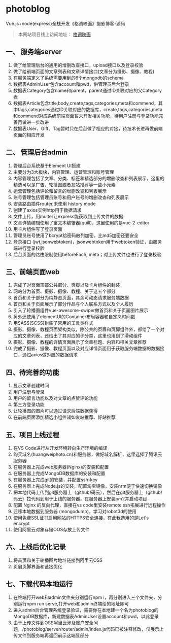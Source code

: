 # photoblog
Vue.js+node(express)全栈开发《格调映画》摄影博客-源码 
> 本网站项目线上访问地址： [格调映画](https://pblog.dignified.cn) 

## 一、 服务端server
1. 做了给管理后台的通用的增删改查接口，upload接口以及登录校验
1. 做了给前端页面的文章列表和文章详情接口(文章分为摄影、摄像、教程)
1. 在服务端定义了系统需要用到的6个mongodb的schema
1. 数据表AdminUser包含account和pwd，供管理员后台登录
1. 数据表Category包含name和parent，parent通过ID关联对应的父Category表
1. 数据表Article包含title,body,create,tags,categories,meta和commend，其中tags,categories通过ID关联对应的数据库，create,tags,categories,meta和commend对应系统前端页面暂未开发相关功能，待用户注册与登录功能完善再做进一步改进
1. 数据表User、Gift、Tag暂时只在后台做了相应的对接，待技术长进再做前端页面的相应开发


## 二、 管理后台admin
1. 管理后台系统基于Element UI搭建
1. 主要分为3大板块，内容管理、运营管理和账号管理
1. 内容管理包括了文章、分类、标签和精选部分的增删改查和列表展示，这里的精选可以是广告、轮播图或者友站推荐等一些小元素
1. 运营管理包括评论和留言的增删改查和列表展示
1. 账号管理包括管理员账号和用户账号的增删改查和列表展示
1. 安装路由插件router,未使用 history mode
1. 创建了axios实例http用于数据请求
1. 文件上传，用multer让express能获取到上传文件的数据
1. 文章详情编辑使用了富文本编辑器(quill)，这里使用的是vue-2-editor
1. 用卡片组件写了登录页面
1. 管理员账号使用了bcrypt给密码散列加密，比md5加密还要安全
1. 登录接口 (jwt,jsonwebtoken)，jsonwebtoken用于webtoken验证，由服务端进行登录校验
1. 后台页面的路由限制使用beforeEach, meta；对上传文件也进行了登录校验

## 三、前端页面web

1. 完成了对页面顶部公共部分、页脚以及卡片组件的封装
1. 网站分为首页、摄影、摄像、教程、关于这五个部分
1. 首页和关于部分为纯静态页面，其余可动态请求服务端数据
1. 首页和关于页面展示了部分作品与个人联系方式以及个人履历
1. 引入了轮播图组件vue-awesome-swiper做首页和关于页面图片展示
1. 另外还使用了elementUI的Container布局容器和⾃定义时间戳
1. 用SASS(SCSS)封装了常用的工具类样式
1. 摄影、摄像、教程页面架构类似，除公共的页眉和页脚组件外，都给了一个对应的文章列表，还给出了其对应的子分类，这里也用到了滑动组件
1. 摄影、摄像、教程的详情页面展示了文章标题、内容和相关文章推荐
1. 完成了摄影、摄像、教程页面以及对应详情页面用于获取服务端数据的数据接口，通过axios做对应的数据请求


## 四、待完善的功能

1. 显示文章创建时间
1. 用户注册与登录
1. 用户的留言功能以及对文章的点赞评论功能
1. 第三方登录功能
1. 让轮播图的图片可以通过请求后端数据获得
1. 在前端页面添加精选小组件诸如友站推荐、好站推荐


## 五、项目上线过程

1. 在VS Code进行从开发环境转向生产环境的编译
1. 购买域名(huangweiphoto.cn)和服务器，做好域名解析，这里选择了腾讯云服务器
1. 在服务器上完成web服务器(Nginx)的安装和配置
1. 在服务器上完成MongoDB数据库的安装和配置
1. 在服务器上完成git的安装，并配置ssh-key
1. 在服务器上完成Node.js的安装，配置淘宝镜像，安装nrm便于快速切换镜像
1. 把本地代码上传到git服务器上（github/码云），然后在git服务器上（github/码云）拉代码到用于上线的服务器，在服务器上安装pm2并启动项目
1. 配置 Nginx 的反向代理，直接在vs code里安装remote ssh拓展进行远程操作
1. 迁移本地数据到服务器 (mongodump)，学习对robot3d的使用
1. 使用免费SSL证书启用网站的HTTPS安全连接，在此我选用的是Let's encrypt
1. 使用阿里云对象存储OOS存放上传文件

## 六、上线后优化记录
1. 将首页和关于轮播图片地址链接到阿里云OSS
1. 页眉页脚界面和链接优化

## 七、下载代码本地运行
1. 在终端打开web和admin文件夹分别运行npm i，再分别进入三个文件夹，分别运行npm run serve,打开web和admin终端给的地址即可
1. 进入admin后台管理系统登录验证，需要你在本地建一个名为photoblog的MongoDB数据库，新建数据表AdminUser设置account和pwd，以此登录
1. 由于上传文件到OSS阿里云涉及账户安全问题，/photoblog/server/router/admin/index.js代码已被注释修改，仅展示上传文件到服务端再返回前示这端显部分

